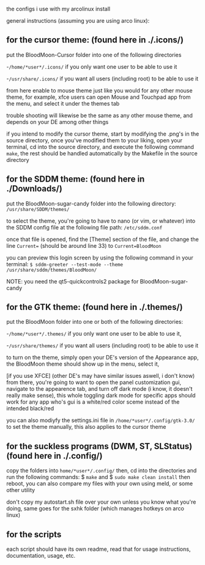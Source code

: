 the configs i use with my arcolinux install

general instructions (assuming you are using arco linux):

## for the cursor theme: (found here in ./.icons/)
put the BloodMoon-Cursor folder into one of the following directories

-`/home/*user*/.icons/` if you only want one user to be able to use it

-`/usr/share/.icons/` if you want all users (including root) to be able to use it

from here enable to mouse theme just like you would for any other mouse theme, for example, xfce users can open Mouse and Touchpad app from the menu, and select it under the themes tab

trouble shooting will likewise be the same as any other mouse theme, and depends on your DE among other things


if you intend to modify the cursor theme, start by modifying the .png's in the source directory, once you've modified them to your liking, open your terminal, cd into the source directory, and execute the following command `make`, the rest should be handled automatically by the Makefile in the source directory

## for the SDDM theme: (found here in ./Downloads/)
put the BloodMoon-sugar-candy folder into the following directory: `/usr/share/SDDM/themes/`

to select the theme, you're going to have to nano (or vim, or whatever) into the SDDM config file at the following file path: 
`/etc/sddm.conf`

once that file is opened, find the [Theme] section of the file, and change the line `Current=` (should be around line 33) to `Current=BloodMoon`

you can preview this login screen by using the following command in your terminal:
`$ sddm-greeter --test-mode --theme /usr/share/sddm/themes/BloodMoon/`
  
NOTE: you need the qt5-quickcontrols2 package for BloodMoon-sugar-candy
  
## for the GTK theme: (found here in ./.themes/)
put the BloodMoon folder into one or both of the following directories:

-`/home/*user*/.themes/` if you only want one user to be able to use it,

-`/usr/share/themes/` if you want all users (including root) to be able to use it

to turn on the theme, simply open your DE's version of the Appearance app, the BloodMoon theme should show up in the menu, select it, 		

[if you use XFCE] (other DE's may have similar issues aswell, i don't know)
from there, you're going to want to open the panel customization gui, navigate to the appearence tab, and turn off dark mode (i know, it doesn't really make sense), this whole toggling dark mode for specific apps should work for any app who's gui is a white/red color sceme instead of the intended black/red

you can also modiyfy the settings.ini file in
`/home/*user*/.config/gtk-3.0/`
to set the theme manually, this also applies to the cursor theme

## for the suckless programs (DWM, ST, SLStatus) (found here in ./.config/)
copy the folders into `home/*user*/.config/` then, cd into the directories and run the following commands: $ `make` and $ `sudo make clean install`
then reboot, 
you can also compare my files with your own using meld, or some other utility

don't copy my autostart.sh file over your own unless you know what you're doing, same goes for the sxhk folder (which manages hotkeys on arco linux)

## for the scripts
each script should have its own readme, read that for usage instructions, documentation, usage, etc.
